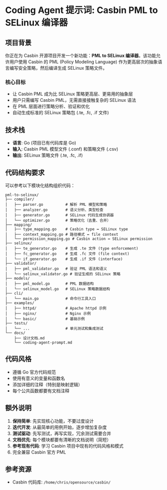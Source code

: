 # Coding Agent 提示词: Casbin PML to SELinux 编译器

## 项目背景

你正在为 Casbin 开源项目开发一个新功能：**PML to SELinux 编译器**。该功能允许用户使用 Casbin 的 PML (Policy Modeling Language) 作为更高层次的抽象语言编写安全策略，然后编译生成 SELinux 策略文件。

### 核心目标
- 让 Casbin PML 成为比 SELinux 策略更高层、更易用的抽象层
- 用户只需编写 Casbin PML，无需直接接触复杂的 SELinux 语法
- 在 PML 层面进行策略分析、验证和优化
- 自动生成标准的 SELinux 策略包 (.te, .fc, .if 文件)

## 技术栈
- **语言**: Go (项目已有代码库是 Go)
- **输入**: Casbin PML 模型文件 (.conf) 和策略文件 (.csv)
- **输出**: SELinux 策略文件 (.te, .fc, .if)

## 代码结构要求

可以参考以下模块化结构组织代码：

```
pml-to-selinux/
├── compiler/
│   ├── parser.go          # 解析 PML 模型和策略
│   ├── analyzer.go        # 语义分析、类型检查
│   ├── generator.go       # SELinux 代码生成协调器
│   └── optimizer.go       # 策略优化（去重、合并）
├── mapping/
│   ├── type_mapping.go    # Casbin type ↔ SELinux type
│   ├── context_mapping.go # 路径模式 ↔ file context
│   └── permission_mapping.go # Casbin action ↔ SELinux permission
├── selinux/
│   ├── te_generator.go    # 生成 .te 文件 (type enforcement)
│   ├── fc_generator.go    # 生成 .fc 文件 (file context)
│   └── if_generator.go    # 生成 .if 文件 (interface)
├── validator/
│   ├── pml_validator.go   # 验证 PML 语法和语义
│   └── selinux_validator.go # 验证生成的 SELinux 策略
├── models/
│   ├── pml_model.go       # PML 数据结构
│   └── selinux_model.go   # SELinux 策略数据结构
├── cli/
│   └── main.go            # 命令行工具入口
├── examples/
│   ├── httpd/             # Apache httpd 示例
│   ├── nginx/             # Nginx 示例
│   └── basic/             # 基础示例
├── tests/
│   └── ...                # 单元测试和集成测试
└── docs/
    ├── 设计文档.md
    └── coding-agent-prompt.md
```

## 代码风格
- 遵循 Go 官方代码规范
- 使用有意义的变量和函数名
- 添加详细的注释（特别是映射逻辑）
- 每个公共函数都要有文档注释

## 额外说明

1. **保持简单**: 先实现核心功能，不要过度设计
2. **迭代开发**: 从最简单的用例开始，逐步增加复杂度
3. **测试驱动**: 先写测试，再写实现，冗余测试需要合并
4. **文档优先**: 每个模块都要有清晰的文档说明（简短）
5. **参考现有代码**: 学习 Casbin 项目中现有的代码风格和模式
6. 完全兼容 Casbin 官方 PML

## 参考资源
- Casbin 代码库: `/home/chris/opensource/casbin/`